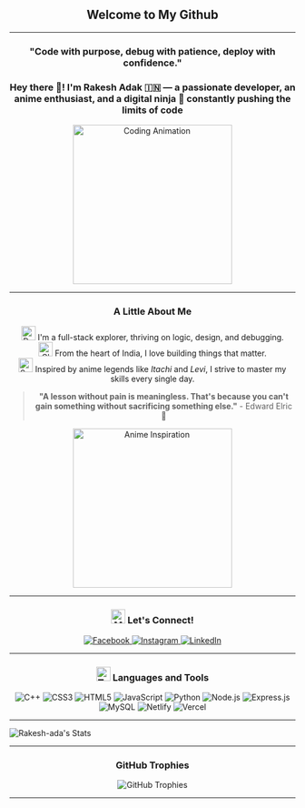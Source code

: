 <h2 align="center">
  Welcome to My Github
</h2>

---

<h3 align="center">
  "Code with purpose, debug with patience, deploy with confidence."
</h3>

<h3 align="center">Hey there 👋! I'm <b>Rakesh Adak</b> 🇮🇳 — a passionate developer, an anime enthusiast, and a digital ninja 🥷 constantly pushing the limits of code</h3>

<p align="center">
  <img src="https://media3.giphy.com/media/v1.Y2lkPTc5MGI3NjExNDN5anQxZGtwcG04cXlmdWxiMTJ3d2o3cGk2dWJ3ZDU1M2YybG81NCZlcD12MV9pbnRlcm5hbF9naWZfYnlfaWQmY3Q9Zw/AFdcYElkoNAUE/giphy.gif" width="280" alt="Coding Animation">
</p>

---

<h3 align="center">
 A Little About Me 
</h3>

<p align="center">
<img src="https://raw.githubusercontent.com/Tarikul-Islam-Anik/Animated-Fluent-Emojis/master/Emojis/People/Man%20Technologist.png" width="25" alt="Developer"> I'm a full-stack explorer, thriving on logic, design, and debugging. <br>
<img src="https://raw.githubusercontent.com/Tarikul-Islam-Anik/Animated-Fluent-Emojis/master/Emojis/Travel%20and%20places/Globe%20Showing%20Europe-Africa.png" width="25" alt="Globe"> From the heart of India, I love building things that matter. <br>
<img src="https://raw.githubusercontent.com/Tarikul-Islam-Anik/Animated-Fluent-Emojis/master/Emojis/Objects/Crossed%20Swords.png" width="25" alt="Swords"> Inspired by anime legends like <i>Itachi</i> and <i>Levi</i>, I strive to master my skills every single day.
</p>

<blockquote align="center"><b>"A lesson without pain is meaningless. That's because you can't gain something without sacrificing something else."</b> - Edward Elric 🧪</blockquote>

<p align="center">
  <img src="https://media1.giphy.com/media/v1.Y2lkPTc5MGI3NjExeXpiazBmNXA1NXI1dDRidDh1MWpsMm81NTV2ZXV2aW44dnhpc2E2NiZlcD12MV9pbnRlcm5hbF9naWZfYnlfaWQmY3Q9Zw/10i8xVp7WmJrri/giphy.gif" width="280" alt="Anime Inspiration">
</p>

---

<h3 align="center"><img src="https://raw.githubusercontent.com/Tarikul-Islam-Anik/Animated-Fluent-Emojis/master/Emojis/Objects/Mobile%20Phone.png" width="25" alt="Mobile Phone"> Let's Connect!</h3>

<p align="center">
  <a href="https://facebook.com/balaram.adak.790">
    <img src="https://img.shields.io/badge/Facebook-%231877F2.svg?style=for-the-badge&logo=Facebook&logoColor=white" alt="Facebook">
  </a>
  <a href="https://instagram.com/rakesh-wc">
    <img src="https://img.shields.io/badge/Instagram-%23E4405F.svg?style=for-the-badge&logo=Instagram&logoColor=white" alt="Instagram">
  </a>
  <a href="https://linkedin.com/in/rak-esh-adak">
    <img src="https://img.shields.io/badge/LinkedIn-%230077B5.svg?style=for-the-badge&logo=linkedin&logoColor=white" alt="LinkedIn">
  </a>
</p>

---

<h3 align="center">
  <img src="https://raw.githubusercontent.com/Tarikul-Islam-Anik/Animated-Fluent-Emojis/master/Emojis/Objects/Hammer%20and%20Wrench.png" width="25" alt="Tools"> 
  Languages and Tools
</h3>

<p align="center">
  <img src="https://img.shields.io/badge/C++-%2300599C.svg?style=for-the-badge&logo=c%2B%2B&logoColor=white" alt="C++">
  <img src="https://img.shields.io/badge/CSS3-%231572B6.svg?style=for-the-badge&logo=css3&logoColor=white" alt="CSS3">
  <img src="https://img.shields.io/badge/HTML5-%23E34F26.svg?style=for-the-badge&logo=html5&logoColor=white" alt="HTML5">
  <img src="https://img.shields.io/badge/JavaScript-%23323330.svg?style=for-the-badge&logo=javascript&logoColor=%23F7DF1E" alt="JavaScript">
  <img src="https://img.shields.io/badge/Python-3670A0?style=for-the-badge&logo=python&logoColor=ffdd54" alt="Python">
  <img src="https://img.shields.io/badge/Node.js-6DA55F?style=for-the-badge&logo=node.js&logoColor=white" alt="Node.js">
  <img src="https://img.shields.io/badge/Express.js-%23404d59.svg?style=for-the-badge&logo=express&logoColor=%2361DAFB" alt="Express.js">
  <img src="https://img.shields.io/badge/MySQL-4479A1.svg?style=for-the-badge&logo=mysql&logoColor=white" alt="MySQL">
  <img src="https://img.shields.io/badge/Netlify-%23000000.svg?style=for-the-badge&logo=netlify&logoColor=#00C7B7" alt="Netlify">
  <img src="https://img.shields.io/badge/Vercel-%23000000.svg?style=for-the-badge&logo=vercel&logoColor=white" alt="Vercel">
</p>

---

![Rakesh-ada's Stats](https://github-readme-stats.vercel.app/api?username=Rakesh-ada&theme=tokyonight&show_icons=true&hide_border=false&count_private=true)

---

<h3 align="center">
GitHub Trophies
</h3>

<div align="center">
  <img src="https://github-profile-trophy.vercel.app/?username=Rakesh-ada&theme=tokyonight&no-frame=true&no-bg=false&column=4&margin-w=15&margin-h=15" alt="GitHub Trophies">
</div>

---
